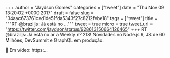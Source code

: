 
+++
author = "Jaydson Gomes"
categories = ["tweet"]
date = "Thu Nov 09 13:20:02 +0000 2017"
draft = false
slug = "34aac673761ced1de51fda5343f27c8212febe18"
tags = ["tweet"]
title = """RT @braziljs: Já está no ..."""
tweet = true
micro = true
tweet_url = "https://twitter.com/jaydson/status/928613150664126465"
+++
RT @braziljs: Já está no ar a Weekly nº 218!
Novidades no Node.js 9, JS de 60 Milhões, DevSummit e GraphQL em produção.

🚀 Em vídeo: https:…

